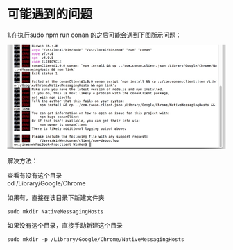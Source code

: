 # 可能遇到的问题

1.在执行sudo npm run conan 的之后可能会遇到下图所示问题：

![](/assets/报错1.png)

解决方法：

查看有没有这个目录  
    cd /Library/Google/Chrome

如果有，直接在该目录下新建文件夹

    sudo mkdir NativeMessagingHosts

如果没有这个目录，直接手动新建这个目录

    sudo mkdir -p /Library/Google/Chrome/NativeMessagingHosts

